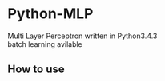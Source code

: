 # Python-MLP
Multi Layer Perceptron written in Python3.4.3  
batch learning avilable  
## How to use
